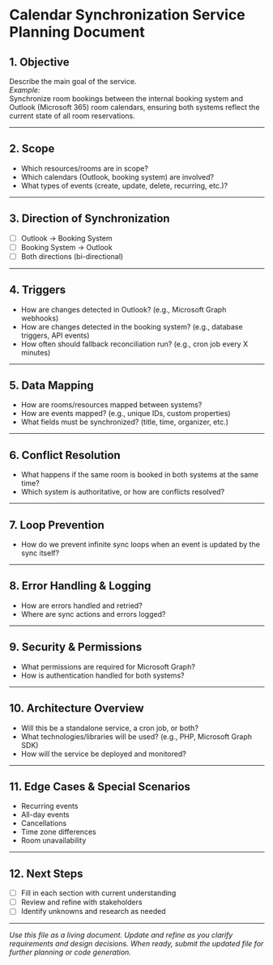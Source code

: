 # Calendar Synchronization Service Planning Document

## 1. **Objective**
Describe the main goal of the service.  
*Example:*  
Synchronize room bookings between the internal booking system and Outlook (Microsoft 365) room calendars, ensuring both systems reflect the current state of all room reservations.

---

## 2. **Scope**
- Which resources/rooms are in scope?
- Which calendars (Outlook, booking system) are involved?
- What types of events (create, update, delete, recurring, etc.)?

---

## 3. **Direction of Synchronization**
- [ ] Outlook → Booking System
- [ ] Booking System → Outlook
- [ ] Both directions (bi-directional)

---

## 4. **Triggers**
- How are changes detected in Outlook? (e.g., Microsoft Graph webhooks)
- How are changes detected in the booking system? (e.g., database triggers, API events)
- How often should fallback reconciliation run? (e.g., cron job every X minutes)

---

## 5. **Data Mapping**
- How are rooms/resources mapped between systems?
- How are events mapped? (e.g., unique IDs, custom properties)
- What fields must be synchronized? (title, time, organizer, etc.)

---

## 6. **Conflict Resolution**
- What happens if the same room is booked in both systems at the same time?
- Which system is authoritative, or how are conflicts resolved?

---

## 7. **Loop Prevention**
- How do we prevent infinite sync loops when an event is updated by the sync itself?

---

## 8. **Error Handling & Logging**
- How are errors handled and retried?
- Where are sync actions and errors logged?

---

## 9. **Security & Permissions**
- What permissions are required for Microsoft Graph?
- How is authentication handled for both systems?

---

## 10. **Architecture Overview**
- Will this be a standalone service, a cron job, or both?
- What technologies/libraries will be used? (e.g., PHP, Microsoft Graph SDK)
- How will the service be deployed and monitored?

---

## 11. **Edge Cases & Special Scenarios**
- Recurring events
- All-day events
- Cancellations
- Time zone differences
- Room unavailability

---

## 12. **Next Steps**
- [ ] Fill in each section with current understanding
- [ ] Review and refine with stakeholders
- [ ] Identify unknowns and research as needed

---

*Use this file as a living document. Update and refine as you clarify requirements and design decisions. When ready, submit the updated file for further planning or code generation.*